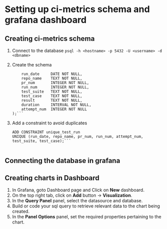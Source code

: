 # Setting up ci-metrics schema and grafana dashboard

## Creating ci-metrics schema

1. Connect to the database
   ```psql -h <hostname> -p 5432 -U <username> -d <dbname>```

2. Create the schema
   ```CREATE TABLE ci_metrics_data (
       run_date     DATE NOT NULL,
       repo_name    TEXT NOT NULL,
       pr_num       INTEGER NOT NULL,
       run_num      INTEGER NOT NULL,
       test_suite   TEXT NOT NULL,
       test_case    TEXT NOT NULL,
       result       TEXT NOT NULL,
       duration     INTERVAL NOT NULL,
       attempt_num  INTEGER NOT NULL
   );```

3. Add a constraint to avoid duplicates
   ```ALTER TABLE ci_metrics_data
   ADD CONSTRAINT unique_test_run
   UNIQUE (run_date, repo_name, pr_num, run_num, attempt_num, test_suite, test_case);```


## Connecting the database in grafana


## Creating charts in Dashboard
1. In Grafana, goto Dashboard page and Click on **New** dashboard.
2. On the top right tab, click on **Add** button -> **Visualization**.
3. In the **Query Panel** panel, select the datasource and database.
4. Build or code your sql query to retrieve relevant data to the chart being created.
5. In the **Panel Options** panel, set the required properties pertaining to the chart.
